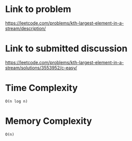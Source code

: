 # Link to problem
https://leetcode.com/problems/kth-largest-element-in-a-stream/description/

# Link to submitted discussion
https://leetcode.com/problems/kth-largest-element-in-a-stream/solutions/3553952/c-easy/

# Time Complexity
`O(n log n)`

# Memory Complexity
`O(n)`
